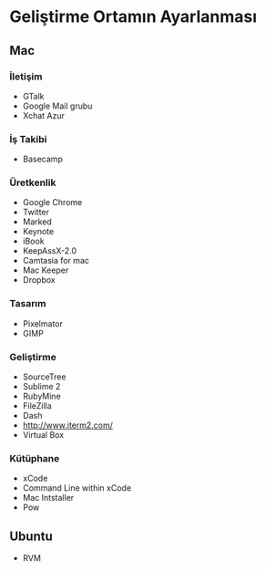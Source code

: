 # Geliştirme Ortamın Ayarlanması

## Mac

### İletişim

* GTalk
* Google Mail grubu
* Xchat Azur

### İş Takibi

* Basecamp

### Üretkenlik

* Google Chrome
* Twitter
* Marked
* Keynote
* iBook
* KeepAssX-2.0
* Camtasia for mac
* Mac Keeper
* Dropbox

### Tasarım

* Pixelmator
* GIMP

### Geliştirme 

* SourceTree
* Sublime 2
* RubyMine
* FileZilla
* Dash
* http://www.iterm2.com/
* Virtual Box

### Kütüphane

* xCode
* Command Line within xCode
* Mac Intstaller
* Pow

## Ubuntu

* RVM
